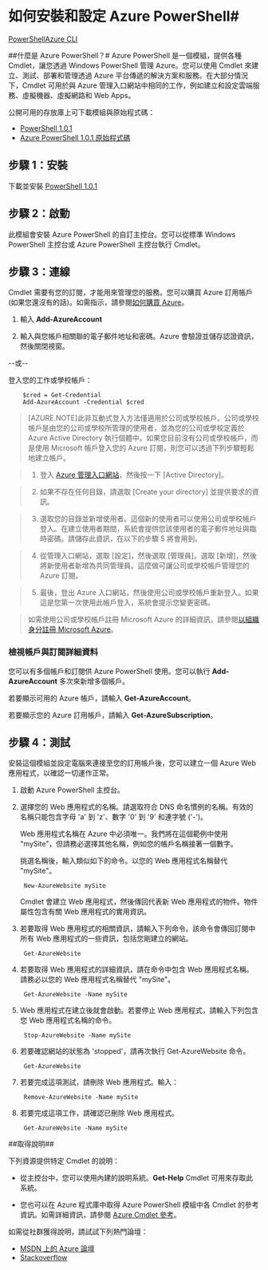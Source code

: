 <properties
	pageTitle="如何安裝和設定 Azure PowerShell"
	description="了解如何安裝和設定 Azure PowerShell。"
	editor="tysonn"
	manager="stevenka"
	documentationCenter=""
	services=""
	authors="coreyp-at-msft"/>

<tags
	ms.service="multiple"
	ms.workload="multiple"
	ms.tgt_pltfrm="powershell"
	ms.devlang="na"
	ms.topic="article"
	ms.date="12/02/2015"
	ms.author="coreyp"/>

# 如何安裝和設定 Azure PowerShell#

<div class="dev-center-tutorial-selector sublanding"><a href="/manage/install-and-configure-windows-powershell/" title="PowerShell" class="current">PowerShell</a><a href="/manage/install-and-configure-cli/" title="Azure CLI">Azure CLI</a></div>

##什麼是 Azure PowerShell？#
Azure PowerShell 是一個模組，提供各種 Cmdlet，讓您透過 Windows PowerShell 管理 Azure。您可以使用 Cmdlet 來建立、測試、部署和管理透過 Azure 平台傳遞的解決方案和服務。在大部分情況下，Cmdlet 可用於與 Azure 管理入口網站中相同的工作，例如建立和設定雲端服務、虛擬機器、虛擬網路和 Web Apps。

公開可用的存放庫上可下載模組與原始程式碼：

- [PowerShell 1.0.1](https://github.com/Azure/azure-powershell/releases/download/v1.0.1-November2015/azure-powershell.1.0.1.msi)
- [Azure PowerShell 1.0.1 原始程式碼](https://github.com/Azure/azure-powershell/archive/v1.0.1-November2015.zip)

<a id="Install"></a>
## 步驟 1：安裝
下載並安裝 [PowerShell 1.0.1](https://github.com/Azure/azure-powershell/releases/download/v1.0.1-November2015/azure-powershell.1.0.1.msi) <a id="Connect"></a>

## 步驟 2：啟動
此模組會安裝 Azure PowerShell 的自訂主控台。您可以從標準 Windows PowerShell 主控台或 Azure PowerShell 主控台執行 Cmdlet。

## 步驟 3：連線
Cmdlet 需要有您的訂閱，才能用來管理您的服務。您可以購買 Azure 訂用帳戶 (如果您還沒有的話)。如需指示，請參閱[如何購買 Azure](http://go.microsoft.com/fwlink/p/?LinkId=320795)。

1. 輸入 **Add-AzureAccount**

2. 輸入與您帳戶相關聯的電子郵件地址和密碼。Azure 會驗證並儲存認證資訊，然後關閉視窗。

--或--

登入您的工作或學校帳戶：

        $cred = Get-Credential
        Add-AzureAccount -Credential $cred

> [AZURE.NOTE]此非互動式登入方法僅適用於公司或學校帳戶。公司或學校帳戶是由您的公司或學校所管理的使用者，並為您的公司或學校定義於 Azure Active Directory 執行個體中。如果您目前沒有公司或學校帳戶，而是使用 Microsoft 帳戶登入您的 Azure 訂閱，則您可以透過下列步驟輕鬆地建立帳戶。

> 1. 登入 [Azure 管理入口網站](https://manage.windowsazure.com)，然後按一下 [Active Directory]。

> 2. 如果不存在任何目錄，請選取 [Create your directory] 並提供要求的資訊。

> 3. 選取您的目錄並新增使用者。這個新的使用者可以使用公司或學校帳戶登入。在建立使用者期間，系統會提供您該使用者的電子郵件地址與臨時密碼。請儲存此資訊，在以下的步驟 5 將會用到。

> 4. 從管理入口網站，選取 [設定]，然後選取 [管理員]。選取 [新增]，然後將新使用者新增為共同管理員。這麼做可讓公司或學校帳戶管理您的 Azure 訂閱。

> 5. 最後，登出 Azure 入口網站，然後使用公司或學校帳戶重新登入。如果這是您第一次使用此帳戶登入，系統會提示您變更密碼。

> 如需使用公司或學校帳戶註冊 Microsoft Azure 的詳細資訊，請參閱[以組織身分註冊 Microsoft Azure](sign-up-organization.md)。

### 檢視帳戶與訂閱詳細資料

您可以有多個帳戶和訂閱供 Azure PowerShell 使用。您可以執行 **Add-AzureAccount** 多次來新增多個帳戶。

若要顯示可用的 Azure 帳戶，請輸入 **Get-AzureAccount**。

若要顯示您的 Azure 訂用帳戶，請輸入 **Get-AzureSubscription**。

## 步驟 4：測試<a id="Ex"></a>


安裝這個模組並設定電腦來連接至您的訂用帳戶後，您可以建立一個 Azure Web 應用程式，以確認一切運作正常。

1. 啟動 Azure PowerShell 主控台。

2. 選擇您的 Web 應用程式的名稱。請選取符合 DNS 命名慣例的名稱。有效的名稱只能包含字母 'a' 到 'z'、數字 '0' 到 '9' 和連字號 ('-')。

	Web 應用程式名稱在 Azure 中必須唯一。我們將在這個範例中使用 "mySite"，但請務必選擇其他名稱，例如您的帳戶名稱接著一個數字。

	挑選名稱後，輸入類似如下的命令。以您的 Web 應用程式名稱替代 "mySite"。

		New-AzureWebsite mySite

	Cmdlet 會建立 Web 應用程式，然後傳回代表新 Web 應用程式的物件。物件屬性包含有關 Web 應用程式的實用資訊。

3. 若要取得 Web 應用程式的相關資訊，請輸入下列命令。該命令會傳回訂閱中所有 Web 應用程式的一些資訊，包括您剛建立的網站。

		Get-AzureWebsite

4. 若要取得 Web 應用程式的詳細資訊，請在命令中包含 Web 應用程式名稱。請務必以您的 Web 應用程式名稱替代 "mySite"。

		Get-AzureWebsite -Name mySite

5. Web 應用程式在建立後就會啟動。若要停止 Web 應用程式，請輸入下列包含您 Web 應用程式名稱的命令。

		Stop-AzureWebsite -Name mySite

6. 若要確認網站的狀態為 'stopped'，請再次執行 Get-AzureWebsite 命令。

		Get-AzureWebsite

7. 若要完成這項測試，請刪除 Web 應用程式。輸入：

		Remove-AzureWebsite -Name mySite

7. 若要完成這項工作，請確認已刪除 Web 應用程式。

		Get-AzureWebsite -Name mySite

##<a id="Help"></a>取得說明##

下列資源提供特定 Cmdlet 的說明：


-   從主控台中，您可以使用內建的說明系統。**Get-Help** Cmdlet 可用來存取此系統。 



- 您也可以在 Azure 程式庫中取得 Azure PowerShell 模組中各 Cmdlet 的參考資訊。如需詳細資訊，請參閱 [Azure Cmdlet 參考](http://msdn.microsoft.com/library/windowsazure/jj554330.aspx)。

如需從社群獲得說明，請試試下列熱門論壇：

- [MSDN 上的 Azure 論壇](http://go.microsoft.com/fwlink/p/?LinkId=320212)
- [Stackoverflow](http://go.microsoft.com/fwlink/?LinkId=320213)

<!---HONumber=AcomDC_1210_2015-->